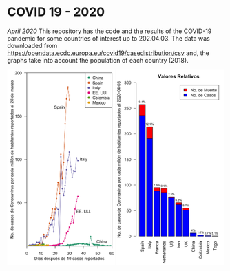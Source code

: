 # COVID 19 - 2020
_April 2020_
This repository has the code and the results of the COVID-19 pandemic for some countries of interest up to 202.04.03. The data was downloaded from https://opendata.ecdc.europa.eu/covid19/casedistribution/csv and, the graphs take into account the population of each country (2018).
<p align="center">
  <img src="Plots_Summary_Time/20200328_2_Resultados_Normal.png" width="250" title="Cases per millon">
  <img src="Plots_Summary_Time/2020-04-03_6_BarPlot_Rel.png" width="250" title="Cases per millon">
</p>